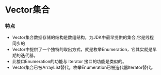 # Vector集合
### 特点
* Vector集合数据存储的结构是数组结构，为JDK中最早提供的集合,它是线程同步的
* Vector中提供了一个独特的取出方式，就是枚举Enumeration，它其实就是早期的迭代器。
* 此接口Enumeration的功能与 Iterator 接口的功能是类似的。
* Vector集合已被ArrayList替代。枚举Enumeration已被迭代器Iterator替代。